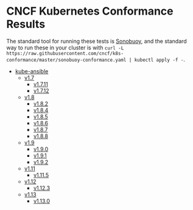 # CNCF Kubernetes Conformance Results
The standard tool for running these tests is
[Sonobuoy](https://github.com/heptio/sonobuoy), and the standard way to run
these in your cluster is with `curl -L https://raw.githubusercontent.com/cncf/k8s-conformance/master/sonobuoy-conformance.yaml | kubectl apply -f -`.

- [kube-ansible](https://github.com/inwinstack/inwinkube-ansible.git)
  - [v1.7](https://github.com/cncf/k8s-conformance/pull/96)
    - [v1.7.11](/kube-ansible/v1.7/v1.7.11)
    - [v1.7.12](/kube-ansible/v1.7/v1.7.12)
  - [v1.8](https://github.com/cncf/k8s-conformance/pull/95)
    - [v1.8.2](/kube-ansible/v1.8/v1.8.2)
    - [v1.8.4](/kube-ansible/v1.8/v1.8.4)
    - [v1.8.5](/kube-ansible/v1.8/v1.8.5)
    - [v1.8.6](/kube-ansible/v1.8/v1.8.6)
    - [v1.8.7](/kube-ansible/v1.8/v1.8.7)
    - [v1.8.8](/kube-ansible/v1.8/v1.8.8)
  - [v1.9](https://github.com/cncf/k8s-conformance/pull/144)
    - [v1.9.0](/kube-ansible/v1.9/v1.9.0)
    - [v1.9.1](/kube-ansible/v1.9/v1.9.1)
    - [v1.9.2](/kube-ansible/v1.9/v1.9.2)
  - [v1.11](https://github.com/cncf/k8s-conformance/pull/401)
    - [v1.11.5](/kube-ansible/v1.11/v1.11.5)
  - [v1.12](https://github.com/cncf/k8s-conformance/pull/405)
    - [v1.12.3](/kube-ansible/v1.12/v1.12.3)
  - [v1.13](https://github.com/cncf/k8s-conformance/pull/408)
    - [v1.13.0](/kube-ansible/v1.13/v1.13.0)
